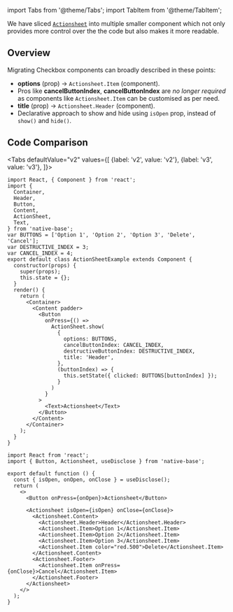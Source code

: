 import Tabs from '@theme/Tabs';
import TabItem from '@theme/TabItem';

We have sliced [`Actionsheet`](actionSheet.md) into multiple smaller component which not only provides more control over the the code but also makes it more readable.

## Overview

Migrating Checkbox components can broadly described in these points:

- **options** (prop) → `Actionsheet.Item` (component).
- Pros like **cancelButtonIndex**, **cancelButtonIndex** are _no longer required_ as components like `Actionsheet.Item` can be customised as per need.
- **title** (prop) → `Actionsheet.Header` (component).
- Declarative approach to show and hide using `isOpen` prop, instead of `show()` and `hide()`.

## Code Comparison

<Tabs
defaultValue="v2"
values={[
{label: 'v2', value: 'v2'},
{label: 'v3', value: 'v3'},
]}>
<TabItem value="v2">

```tsx
import React, { Component } from 'react';
import {
  Container,
  Header,
  Button,
  Content,
  ActionSheet,
  Text,
} from 'native-base';
var BUTTONS = ['Option 1', 'Option 2', 'Option 3', 'Delete', 'Cancel'];
var DESTRUCTIVE_INDEX = 3;
var CANCEL_INDEX = 4;
export default class ActionSheetExample extends Component {
  constructor(props) {
    super(props);
    this.state = {};
  }
  render() {
    return (
      <Container>
        <Content padder>
          <Button
            onPress={() =>
              ActionSheet.show(
                {
                  options: BUTTONS,
                  cancelButtonIndex: CANCEL_INDEX,
                  destructiveButtonIndex: DESTRUCTIVE_INDEX,
                  title: 'Header',
                },
                (buttonIndex) => {
                  this.setState({ clicked: BUTTONS[buttonIndex] });
                }
              )
            }
          >
            <Text>Actionsheet</Text>
          </Button>
        </Content>
      </Container>
    );
  }
}
```

</TabItem>
<TabItem value="v3">

```tsx
import React from 'react';
import { Button, Actionsheet, useDisclose } from 'native-base';

export default function () {
  const { isOpen, onOpen, onClose } = useDisclose();
  return (
    <>
      <Button onPress={onOpen}>Actionsheet</Button>

      <Actionsheet isOpen={isOpen} onClose={onClose}>
        <Actionsheet.Content>
          <Actionsheet.Header>Header</Actionsheet.Header>
          <Actionsheet.Item>Option 1</Actionsheet.Item>
          <Actionsheet.Item>Option 2</Actionsheet.Item>
          <Actionsheet.Item>Option 3</Actionsheet.Item>
          <Actionsheet.Item color="red.500">Delete</Actionsheet.Item>
        </Actionsheet.Content>
        <Actionsheet.Footer>
          <Actionsheet.Item onPress={onClose}>Cancel</Actionsheet.Item>
        </Actionsheet.Footer>
      </Actionsheet>
    </>
  );
}
```

</TabItem>
</Tabs>

